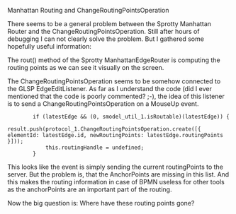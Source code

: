 Manhattan Routing and ChangeRoutingPointsOperation

There seems to be a general problem between the Sprotty Manhattan Router and the ChangeRoutingPointsOperation.  Still after hours of debugging I can not clearly solve the problem. But I gathered some hopefully useful information:

The rout() method of the Sprotty ManhattanEdgeRouter is computing the routing points as we can see it visually on the screen.

The ChangeRoutingPointsOperation seems to be somehow connected to the GLSP EdgeEditListener. As far as I understand the code (did I ever mentioned that the code is poorly commented? ;-), the idea of this listener is to send a ChangeRoutingPointsOperation on a MouseUp event. 

            if (latestEdge && (0, smodel_util_1.isRoutable)(latestEdge)) {
                result.push(protocol_1.ChangeRoutingPointsOperation.create([{ elementId: latestEdge.id, newRoutingPoints: latestEdge.routingPoints }]));
                this.routingHandle = undefined;
            }


This looks like the event is simply sending the current routingPoints to the server.
But the problem is, that the AnchorPoints are missing in this list. And this makes the routing information in case of BPMN useless for other tools as the anchorPoints are an important part of the routing. 

Now the big question is: Where have these routing points gone?
